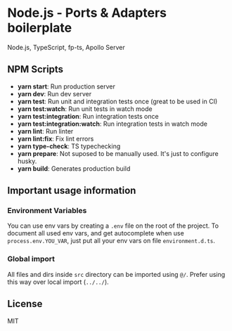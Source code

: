 # Node.js - Ports & Adapters boilerplate

Node.js, TypeScript, fp-ts, Apollo Server

## NPM Scripts

- **yarn start**: Run production server
- **yarn dev**: Run dev server
- **yarn test**: Run unit and integration tests once (great to be used in CI)
- **yarn test:watch**: Run unit tests in watch mode
- **yarn test:integration**: Run integration tests once
- **yarn test:integration:watch**: Run integration tests in watch mode
- **yarn lint**: Run linter
- **yarn lint:fix**: Fix lint errors
- **yarn type-check**: TS typechecking
- **yarn prepare**: Not suposed to be manually used. It's just to configure husky.
- **yarn build**: Generates production build

## Important usage information

### Environment Variables

You can use env vars by creating a `.env` file on the root of the project.
To document all used env vars, and get autocomplete when use `process.env.YOU_VAR`,
just put all your env vars on file `environment.d.ts`.

### Global import

All files and dirs inside `src` directory can be imported using `@/`.
Prefer using this way over local import (`../../`).

## License

MIT
